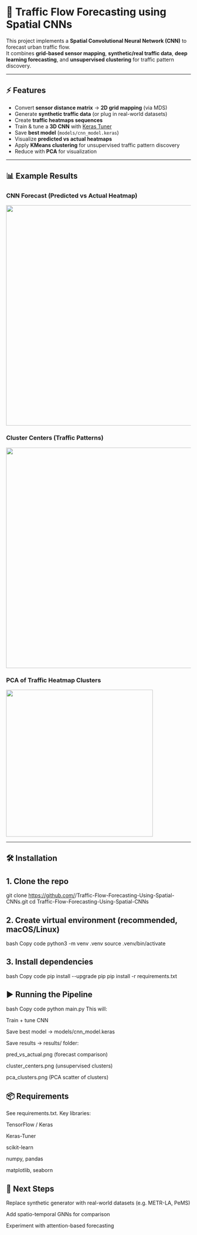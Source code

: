 # 🚦 Traffic Flow Forecasting using Spatial CNNs

This project implements a **Spatial Convolutional Neural Network (CNN)** to forecast urban traffic flow.  
It combines **grid-based sensor mapping**, **synthetic/real traffic data**, **deep learning forecasting**, and **unsupervised clustering** for traffic pattern discovery.

---

## ⚡ Features

- Convert **sensor distance matrix** → **2D grid mapping** (via MDS)
- Generate **synthetic traffic data** (or plug in real-world datasets)
- Create **traffic heatmaps sequences**
- Train & tune a **3D CNN** with [Keras Tuner](https://keras.io/keras_tuner/)
- Save **best model** (`models/cnn_model.keras`)
- Visualize **predicted vs actual heatmaps**
- Apply **KMeans clustering** for unsupervised traffic pattern discovery
- Reduce with **PCA** for visualization

---

## 📊 Example Results

### CNN Forecast (Predicted vs Actual Heatmap)

<img src="results/pred_vs_actual.png" width="600"/>

### Cluster Centers (Traffic Patterns)

<img src="results/cluster_centers.png" width="600"/>

### PCA of Traffic Heatmap Clusters

<img src="results/pca_clusters.png" width="400"/>

---

## 🛠️ Installation

## 1. Clone the repo
git clone https://github.com/<your-username>/Traffic-Flow-Forecasting-Using-Spatial-CNNs.git
cd Traffic-Flow-Forecasting-Using-Spatial-CNNs

## 2. Create virtual environment (recommended, macOS/Linux)

bash
Copy code
python3 -m venv .venv
source .venv/bin/activate

## 3. Install dependencies

bash
Copy code
pip install --upgrade pip
pip install -r requirements.txt

## ▶️ Running the Pipeline
bash
Copy code
python main.py
This will:

Train + tune CNN

Save best model → models/cnn_model.keras

Save results → results/ folder:

pred_vs_actual.png (forecast comparison)

cluster_centers.png (unsupervised clusters)

pca_clusters.png (PCA scatter of clusters)

## 📦 Requirements
See requirements.txt.
Key libraries:

TensorFlow / Keras

Keras-Tuner

scikit-learn

numpy, pandas

matplotlib, seaborn

## 🔮 Next Steps
Replace synthetic generator with real-world datasets (e.g. METR-LA, PeMS)

Add spatio-temporal GNNs for comparison

Experiment with attention-based forecasting
